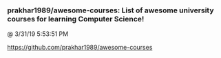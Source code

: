﻿

### prakhar1989/awesome-courses: List of awesome university courses for learning Computer Science!
@ 3/31/19 5:53:51 PM

https://github.com/prakhar1989/awesome-courses


